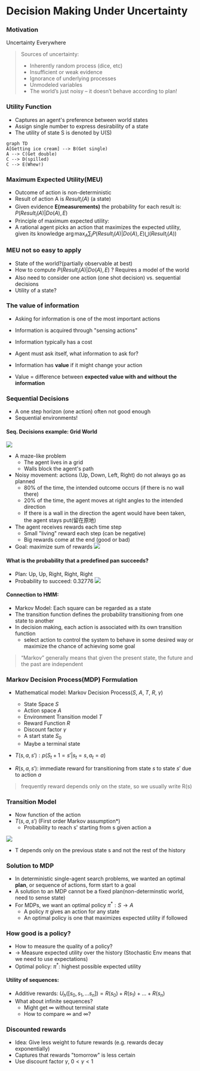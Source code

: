 # Decision Making Under Uncertainty

### Motivation 
Uncertainty Everywhere
> Sources of uncertainty:
> - Inherently random process (dice, etc)
> - Insufficient or weak evidence
> - Ignorance of underlying processes
> - Unmodeled variables
> - The world’s just noisy – it doesn’t behave according to plan!

### Utility Function
- Captures an agent's preference between world states
- Assign single number to express desirability of a state
- The utility of state S is denoted by U(S)

```mermaid
graph TD
A[Getting ice cream] --> B(Get single)
A --> C(Get double)
C --> D(spilled)
C --> E(Whew!)
```

### Maximum Expected Utility(MEU)
- Outcome of action is non-deterministic
- Result of action A is $Result_i(A)$ (a state)
- Given evidence **E(measurements)** the probability for each result is: $P(Result_i(A)|Do(A),E)$
- Principle of maximum expected utility:
- A rational agent picks an action that maximizes the expected utility, given its knowledge
 $\arg\max_A\sum_{i}P(Result_i(A)|Do(A),E)\bigcup (Result_i(A))$

### MEU not so easy to apply
- State of the world?(partially observable at best)
- How to compute $P(Result_i(A)|Do(A),E)$ ? Requires a model of the world
- Also need to consider one action (one shot decision) vs. sequential decisions
- Utility of a state?

### The value of information
- Asking for information is one of the most important actions
- Information is acquired through "sensing actions"
- Information typically has a cost
- Agent must ask itself, what information to ask for?   

- Information has **value** if it might change your action
- Value = difference between **expected value with and without the information**

### Sequential Decisions
- A one step horizon (one action) often not good enough
- Sequential environments!

#### Seq. Decisions example: Grid World
![](Pictures/DecisionMaking01.png)
- A maze-like problem
    - The agent lives in a grid
    - Walls block the agent's path
- Noisy movement: actions (Up, Down, Left, Right) do not always go as planned
    - 80% of the time, the intended outcome occurs (if there is no wall there)
    - 20% of the time, the agent moves at right angles to the intended direction
    - If there is a wall in the direction the agent would have been taken, the agent stays put(留在原地)
- The agent receives rewards each time step
    - Small "living" reward each step (can be negative)
    - Big rewards come at the end (good or bad)
- Goal: maximize sum of rewards
![](Pictures/DecisionMaking02.png)

#### What is the probability that a predefined pan succeeds?
- Plan: Up, Up, Right, Right, Right
- Probability to succeed: 0.32776
![](Pictures/DecisionMaking03.png)

#### Connection to HMM:
- Markov Model: Each square can be regarded as a state
- The transition function defines the probability transitioning from one state to another
- In decision making, each action is associated with its own transition function
    - select action to control the system to behave in some desired way or maximize the chance of achieving some goal
>“Markov” generally means that given the present state, the future and the past are independent

### Markov Decision Process(MDP) Formulation
- Mathematical model: Markov Decision Process($S$, $A$, $T$, $R$, $\gamma$)
    - State Space $S$
    - Action space $A$
    - Environment Transition model $T$
    - Reward Function $R$
    - Discount factor $\gamma$
    - A start state $S_0$
    - Maybe a terminal state

- $T(s,a,s'):p(S_t+1=s'|s_t=s, a_t=a)$
- $R(s,a,s')$: immediate reward for transitioning from state $s$ to state $s'$ due to action $a$
> frequently reward depends only on the state, so we usually write R(s)

### Transition Model
- Now function of the action
- $T(s,a,s')$ (First order Markov assumption*)
    - Probability to reach s' starting from s given action a

![](Pictures/DecisionMaking04.png)

- T depends only on the previous state s and not the rest of the history

### Solution to MDP
- In deterministic single-agent search problems, we wanted an optimal **plan**, or sequence of actions, form start to a goal
- A solution to an MDP cannot be a fixed plan(non-determinstic world, need to sense state)
- For MDPs, we want an optimal policy $\pi^*:S\to A$
    - A policy $\pi$ gives an action for any state
    - An optimal policy is one that maximizes expected utility if followed

### How good is a policy?
- How to measure the quality of a policy?
- $\to$ Measure expected utility over the history (Stochastic Env means that we need to use expectations)
- Optimal policy: $\pi^*$: highest possible expected utility

#### Utility of sequences:
- Additive rewards: $U_h([s_0, s_1, ... s_n]) = R(s_0)+ R(s_1)+...+ R(s_n)$
- What about infinite sequences?
    - Might get $\infty$ without terminal state
    - How to compare $\infty$ and $\infty$?

### Discounted rewards
- Idea: Give less weight to future rewards (e.g. rewards decay exponentially)
- Captures that rewards "tomorrow" is less certain
- Use discount factor $\gamma$, $0<\gamma<1$


    